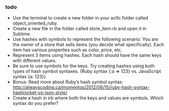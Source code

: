 ### todo
- Use the terminal to create a new folder in your acltc folder called object_oriented_ruby.
- Create a new file in the folder called store_item.rb and open it in Sublime.
- Use hashes with symbols to represent the following scenario:
You are the owner of a store that sells items (you decide what specifically). Each item has various properties such as color, price, etc.
- Represent 3 items using hashes. Each hash should have the same keys with different values.
- Be sure to use symbols for the keys. Try creating hashes using both types of hash symbol syntaxes. (Ruby syntax {:a => 123} vs. JavaScript syntax {a: 123}).
- Bonus: Read more about Ruby’s hash symbol syntax:
http://alwayscoding.ca/momentos/2012/06/15/ruby-hash-syntax-hashrocket-vs-json-style/
- Create a hash in irb where both the keys and values are symbols. Which syntax do you prefer?
